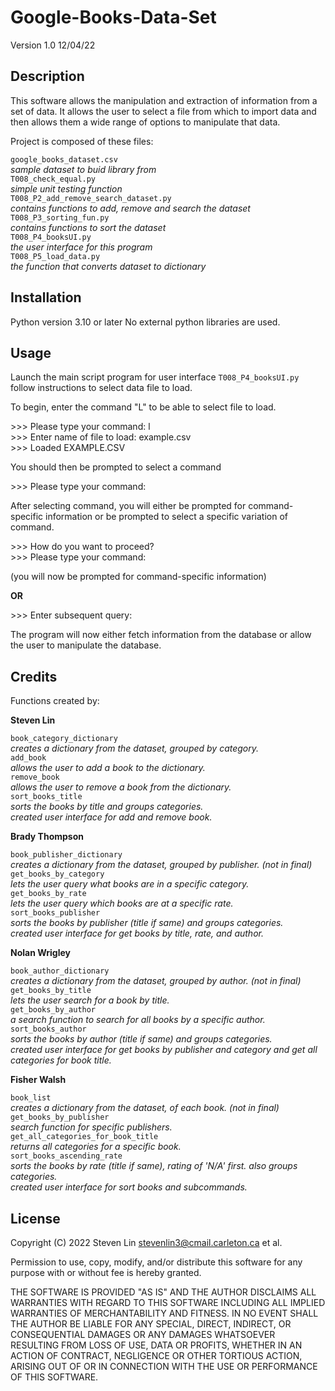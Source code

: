 # Google-Books-Data-Set
Version 1.0 12/04/22

## Description
This software allows the manipulation and extraction of information
from a set of data. It allows the user to select a file from which to
import data and then allows them a wide range of options to manipulate
that data.

Project is composed of these files:

`google_books_dataset.csv`  
_sample dataset to buid library from_  
`T008_check_equal.py`  
_simple unit testing function_  
`T008_P2_add_remove_search_dataset.py`  
_contains functions to add, remove and search the dataset_  
`T008_P3_sorting_fun.py`  
_contains functions to sort the dataset_  
`T008_P4_booksUI.py`  
_the user interface for this program_  
`T008_P5_load_data.py`  
_the function that converts dataset to dictionary_

## Installation
Python version 3.10 or later
No external python libraries are used.

## Usage
Launch the main script program for user interface `T008_P4_booksUI.py`
follow instructions to select data file to load.

To begin, enter the command "L" to be able to select file to load.

\>>> Please type your command: l  
\>>> Enter name of file to load: example.csv  
\>>> Loaded EXAMPLE.CSV

You should then be prompted to select a command

\>>> Please type your command: 

After selecting command, you will either be prompted for command-specific
information or be prompted to select a specific variation of command.

\>>> How do you want to proceed?  
\>>> Please type your command: 

(you will now be prompted for command-specific information)

**OR**

\>>> Enter subsequent query: 

The program will now either fetch information from the database or allow the
user to manipulate the database.

## Credits
Functions created by:

**Steven Lin**

`book_category_dictionary`  
_creates a dictionary from the dataset, grouped by category._  
`add_book`  
_allows the user to add a book to the dictionary._  
`remove_book`  
_allows the user to remove a book from the dictionary._  
`sort_books_title`  
_sorts the books by title and groups categories._  
_created user interface for add and remove book._  

**Brady Thompson**

`book_publisher_dictionary`  
_creates a dictionary from the dataset, grouped by publisher. (not in final)_  
`get_books_by_category`  
_lets the user query what books are in a specific category._  
`get_books_by_rate`  
_lets the user query which books are at a specific rate._  
`sort_books_publisher`  
_sorts the books by publisher (title if same) and groups categories._  
_created user interface for get books by title, rate, and author._  

**Nolan Wrigley**

`book_author_dictionary`  
_creates a dictionary from the dataset, grouped by author. (not in final)_  
`get_books_by_title`  
_lets the user search for a book by title._  
`get_books_by_author`  
_a search function to search for all books by a specific author._  
`sort_books_author`  
_sorts the books by author (title if same) and groups categories._  
_created user interface for get books by publisher and category and
get all categories for book title._  

**Fisher Walsh**

`book_list`  
_creates a dictionary from the dataset, of each book. (not in final)_  
`get_books_by_publisher`  
_search function for specific publishers._  
`get_all_categories_for_book_title`  
_returns all categories for a specific book._  
`sort_books_ascending_rate`  
_sorts the books by rate (title if same), rating of 'N/A' first.
also groups categories._  
_created user interface for sort books and subcommands._  

## License
<!--This software is simple and therefore licensed as broadly as possible.-->

Copyright (C) 2022 Steven Lin <stevenlin3@cmail.carleton.ca> et al.

Permission to use, copy, modify, and/or distribute this software for any
purpose with or without fee is hereby granted.

THE SOFTWARE IS PROVIDED "AS IS" AND THE AUTHOR DISCLAIMS ALL WARRANTIES
WITH REGARD TO THIS SOFTWARE INCLUDING ALL IMPLIED WARRANTIES OF
MERCHANTABILITY AND FITNESS. IN NO EVENT SHALL THE AUTHOR BE LIABLE FOR ANY
SPECIAL, DIRECT, INDIRECT, OR CONSEQUENTIAL DAMAGES OR ANY DAMAGES WHATSOEVER
RESULTING FROM LOSS OF USE, DATA OR PROFITS, WHETHER IN AN ACTION OF CONTRACT,
NEGLIGENCE OR OTHER TORTIOUS ACTION, ARISING OUT OF OR IN CONNECTION WITH THE
USE OR PERFORMANCE OF THIS SOFTWARE.
